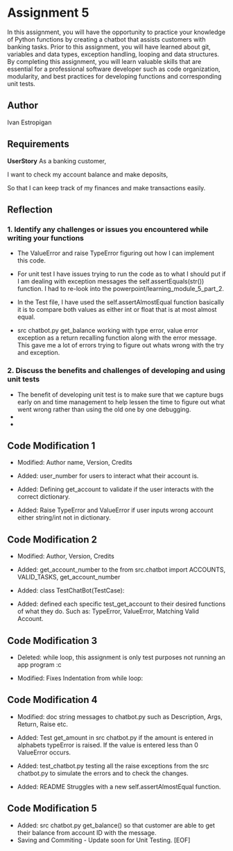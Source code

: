 # Assignment 5

In this assignment, you will have the opportunity to practice your knowledge of Python functions by creating a chatbot that assists customers with banking tasks. Prior to this assignment, you will have learned about git, variables and data types, exception handling, looping and data structures. By completing this assignment, you will learn valuable skills that are essential for a professional software developer such as code organization, modularity, and best practices for developing functions and corresponding unit tests.

## Author

Ivan Estropigan

## Requirements

**UserStory**
As a banking customer,

I want to check my account balance and make deposits,

So that I can keep track of my finances and make transactions easily.

## Reflection

### 1. Identify any challenges or issues you encountered while writing your functions

- The ValueError and raise TypeError figuring out how I can implement this code.

- For unit test I have issues trying to run the code as to what I should put if I am dealing with exception messages the self.assertEquals(str()) function. I had to re-look into the powerpoint/learning_module_5_part_2.

- In the Test file, I have used the self.assertAlmostEqual function basically it is to compare both values as either int or float that is at most almost equal.

- src chatbot.py get_balance working with type error, value error exception as a return recalling function along with the error message. This gave me a lot of errors trying to figure out whats wrong with the try and exception.

### 2. Discuss the benefits and challenges of developing and using unit tests

- The benefit of developing unit test is to make sure that we capture bugs early on and time management to help lessen the time to figure out what went wrong rather than using the old one by one debugging.
-
-

## Code Modification 1

- Modified: Author name, Version, Credits

- Added: user_number for users to interact what their account is.
- Added: Defining get_account to validate if the user interacts with the correct dictionary.
- Added: Raise TypeError and ValueError if user inputs wrong account either string/int not in dictionary.

## Code Modification 2

- Modified: Author, Version, Credits

- Added: get_account_number to the from src.chatbot import ACCOUNTS, VALID_TASKS, get_account_number
- Added: class TestChatBot(TestCase):
- Added: defined each specific test_get_account to their desired functions of what they do. Such as:
TypeError, ValueError, Matching Valid Account.

## Code Modification 3

- Deleted: while loop, this assignment is only test purposes not running an app program :c

- Modified: Fixes Indentation from while loop:

## Code Modification 4

- Modified: doc string messages to chatbot.py such as Description, Args, Return, Raise etc.

- Added: Test get_amount in src chatbot.py if the amount is entered in alphabets typeError is raised. If the value is entered less than
0 ValueError occurs.
- Added: test_chatbot.py testing all the raise exceptions from the src chatbot.py to simulate the errors and to check the changes.
- Added: README Struggles with a new self.assertAlmostEqual function.

## Code Modification 5

- Added: src chatbot.py get_balance() so that customer are able to get their balance from account ID with the message.
- Saving and Commiting - Update soon for Unit Testing.
[EOF]